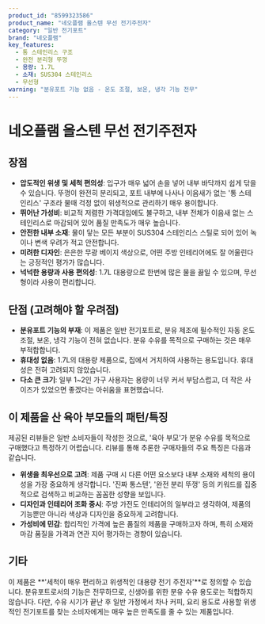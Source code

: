 ```yaml
---
product_id: "8599323586"
product_name: "네오플램 올스텐 무선 전기주전자"
category: "일반 전기포트"
brand: "네오플램"
key_features:
  - 통 스테인리스 구조
  - 완전 분리형 뚜껑
  - 용량: 1.7L
  - 소재: SUS304 스테인리스
  - 무선형
warning: "분유포트 기능 없음 - 온도 조절, 보온, 냉각 기능 전무"
---
```


# 네오플램 올스텐 무선 전기주전자

## 장점
- **압도적인 위생 및 세척 편의성**: 입구가 매우 넓어 손을 넣어 내부 바닥까지 쉽게 닦을 수 있습니다. 뚜껑이 완전히 분리되고, 포트 내부에 나사나 이음새가 없는 '통 스테인리스' 구조라 물때 걱정 없이 위생적으로 관리하기 매우 용이합니다.
- **뛰어난 가성비**: 비교적 저렴한 가격대임에도 불구하고, 내부 전체가 이음새 없는 스테인리스로 마감되어 있어 품질 만족도가 매우 높습니다.
- **안전한 내부 소재**: 물이 닿는 모든 부분이 SUS304 스테인리스 스틸로 되어 있어 녹이나 변색 우려가 적고 안전합니다.
- **미려한 디자인**: 은은한 무광 베이지 색상으로, 어떤 주방 인테리어에도 잘 어울린다는 긍정적인 평가가 많습니다.
- **넉넉한 용량과 사용 편의성**: 1.7L 대용량으로 한번에 많은 물을 끓일 수 있으며, 무선형이라 사용이 편리합니다.

## 단점 (고려해야 할 우려점)
- **분유포트 기능의 부재**: 이 제품은 일반 전기포트로, 분유 제조에 필수적인 자동 온도 조절, 보온, 냉각 기능이 전혀 없습니다. 분유 수유를 목적으로 구매하는 것은 매우 부적합합니다.
- **휴대성 없음**: 1.7L의 대용량 제품으로, 집에서 거치하여 사용하는 용도입니다. 휴대성은 전혀 고려되지 않았습니다.
- **다소 큰 크기**: 일부 1~2인 가구 사용자는 용량이 너무 커서 부담스럽고, 더 작은 사이즈가 있었으면 좋겠다는 아쉬움을 표현했습니다.

## 이 제품을 산 육아 부모들의 패턴/특징
제공된 리뷰들은 일반 소비자들이 작성한 것으로, '육아 부모'가 분유 수유를 목적으로 구매했다고 특정하기 어렵습니다. 리뷰를 통해 추론한 구매자들의 주요 특징은 다음과 같습니다.
- **위생을 최우선으로 고려**: 제품 구매 시 다른 어떤 요소보다 내부 소재와 세척의 용이성을 가장 중요하게 생각합니다. '진짜 통스텐', '완전 분리 뚜껑' 등의 키워드를 집중적으로 검색하고 비교하는 꼼꼼한 성향을 보입니다.
- **디자인과 인테리어 조화 중시**: 주방 가전도 인테리어의 일부라고 생각하여, 제품의 기능뿐만 아니라 색상과 디자인을 중요하게 고려합니다.
- **가성비에 민감**: 합리적인 가격에 높은 품질의 제품을 구매하고자 하며, 특히 소재와 마감 품질을 가격과 연관 지어 평가하는 경향이 있습니다.

## 기타
이 제품은 **'세척이 매우 편리하고 위생적인 대용량 전기 주전자'**로 정의할 수 있습니다. 분유포트로서의 기능은 전무하므로, 신생아를 위한 분유 수유 용도로는 적합하지 않습니다. 다만, 수유 시기가 끝난 후 일반 가정에서 차나 커피, 요리 용도로 사용할 위생적인 전기포트를 찾는 소비자에게는 매우 높은 만족도를 줄 수 있는 제품입니다.
